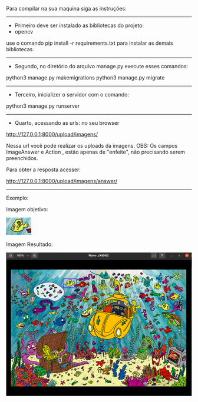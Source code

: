 Para compilar na sua maquina siga as instruções:
**********************************************************************
- Primeiro deve ser instalado as bibliotecas do projeto:
- opencv

use o comando pip install -r requirements.txt para instalar as
demais bibliotecas.
**********************************************************************
- Segundo, no diretório do arquivo manage.py execute esses comandos:

python3 manage.py makemigrations
python3 manage.py migrate
**********************************************************************
- Terceiro, inicializer o servidor com o comando: 

python3 manage.py runserver
**********************************************************************
- Quarto, acessando as urls:
no seu browser

http://127.0.0.1:8000/upload/imagens/

Nessa url você pode realizar os uploads da imagens.
OBS: Os campos ImageAnswer e Action , estão apenas de "enfeite", não
precisando serem preenchidos.

Para obter a resposta acesser: 

http://127.0.0.1:8000/upload/imagens/answer/
**********************************************************************
Exemplo:

Imagem objetivo:

<img alt="Imagem objetivo" src="./assets/awser_image.png" >


Imagem Resultado:

<img alt="Imagem objetivo" src="./assets/goal_image.png" >
